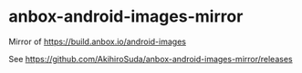 # anbox-android-images-mirror
Mirror of https://build.anbox.io/android-images

See https://github.com/AkihiroSuda/anbox-android-images-mirror/releases
